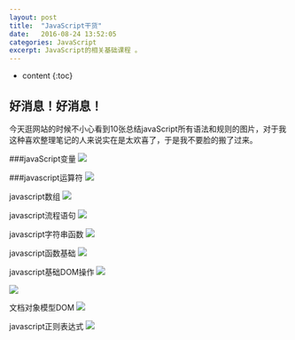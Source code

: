 ```yaml
---
layout: post
title:  "JavaScript干货"
date:   2016-08-24 13:52:05
categories: JavaScript
excerpt: JavaScript的相关基础课程 。
---
```


* content
{:toc}


## 好消息！好消息！

今天逛网站的时候不小心看到10张总结javaScript所有语法和规则的图片，对于我这种喜欢整理笔记的人来说实在是太欢喜了，于是我不要脸的搬了过来。

###javaScript变量
![](http://www.html5cn.org/data/attachment/portal/201604/25/105101ycat62v3tg6ddzct.jpg)

###javascript运算符
![](http://www.html5cn.org/data/attachment/portal/201604/25/105101slvidd0lddjlvvvd.png)

javascript数组
![](http://www.html5cn.org/data/attachment/portal/201604/25/105102it9ppytzt8op65sk.jpg)

javascript流程语句
![](http://www.html5cn.org/data/attachment/portal/201604/25/105103y5f2fw43dnv9cewz.jpg)

javascript字符串函数
![](http://www.html5cn.org/data/attachment/portal/201604/25/105717unyupu20n2pm7p2y.jpg)

javascript函数基础
![](http://www.html5cn.org/data/attachment/portal/201604/25/105201u18qie9gc8eqqgc3.png)

javascript基础DOM操作
![](http://www.html5cn.org/data/attachment/portal/201604/25/105201x767d5qf15fxqxeg.png)

![](http://www.html5cn.org/data/attachment/portal/201604/25/105202nr9oufu5wddu5rdb.jpg)

文档对象模型DOM
![](http://www.html5cn.org/data/attachment/portal/201604/25/105203zyr76m89y4m8m2tb.jpg)

javascript正则表达式
![](http://www.html5cn.org/data/attachment/portal/201604/25/105204g2tibabtmi45rtfx.gif)
